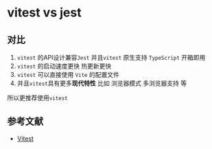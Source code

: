 # vitest vs jest

## 对比

1. `vitest` 的API设计兼容`Jest` 并且`vitest` 原生支持 `TypeScript` 开箱即用
2. `vitest` 的启动速度更快 热更新更快
3. `vitest` 可以直接使用 `Vite` 的配置文件
4. 并且`vitest`具有更多**现代特性** 比如 浏览器模式 多浏览器支持 等

所以更推荐使用`vitest`

## 参考文献
- [Vitest](https://vitest.dev/)
